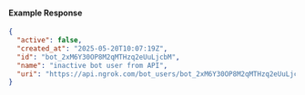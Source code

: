 <!-- Code generated for API Clients. DO NOT EDIT. -->

#### Example Response

```json
{
  "active": false,
  "created_at": "2025-05-20T10:07:19Z",
  "id": "bot_2xM6Y30OP8M2qMTHzq2eUuLjcbM",
  "name": "inactive bot user from API",
  "uri": "https://api.ngrok.com/bot_users/bot_2xM6Y30OP8M2qMTHzq2eUuLjcbM"
}
```
